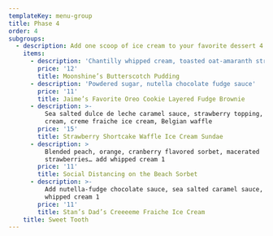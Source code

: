 ```yaml
---
templateKey: menu-group
title: Phase 4
order: 4
subgroups:
  - description: Add one scoop of ice cream to your favorite dessert 4
    items:
      - description: 'Chantilly whipped cream, toasted oat-amaranth streusel'
        price: '12'
        title: Moonshine’s Butterscotch Pudding
      - description: 'Powdered sugar, nutella chocolate fudge sauce'
        price: '11'
        title: Jaime’s Favorite Oreo Cookie Layered Fudge Brownie
      - description: >-
          Sea salted dulce de leche caramel sauce, strawberry topping, whipped
          cream, creme fraiche ice cream, Belgian waffle
        price: '15'
        title: Strawberry Shortcake Waffle Ice Cream Sundae
      - description: >
          Blended peach, orange, cranberry flavored sorbet, macerated
          strawberries… add whipped cream 1
        price: '11'
        title: Social Distancing on the Beach Sorbet
      - description: >-
          Add nutella-fudge chocolate sauce, sea salted caramel sauce, or
          whipped cream 1
        price: '11'
        title: Stan’s Dad’s Creeeeme Fraiche Ice Cream
    title: Sweet Tooth
---
```


